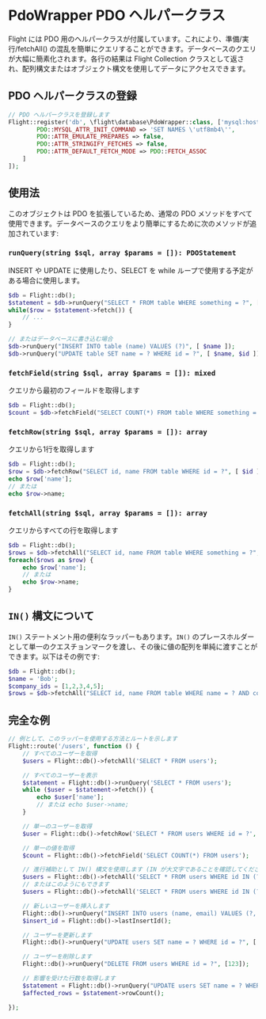 # PdoWrapper PDO ヘルパークラス

Flight には PDO 用のヘルパークラスが付属しています。これにより、準備/実行/fetchAll() の混乱を簡単にクエリすることができます。データベースのクエリが大幅に簡素化されます。各行の結果は Flight Collection クラスとして返され、配列構文またはオブジェクト構文を使用してデータにアクセスできます。

## PDO ヘルパークラスの登録

```php
// PDO ヘルパークラスを登録します
Flight::register('db', \flight\database\PdoWrapper::class, ['mysql:host=localhost;dbname=cool_db_name', 'user', 'pass', [
		PDO::MYSQL_ATTR_INIT_COMMAND => 'SET NAMES \'utf8mb4\'',
		PDO::ATTR_EMULATE_PREPARES => false,
		PDO::ATTR_STRINGIFY_FETCHES => false,
		PDO::ATTR_DEFAULT_FETCH_MODE => PDO::FETCH_ASSOC
	]
]);
```

## 使用法
このオブジェクトは PDO を拡張しているため、通常の PDO メソッドをすべて使用できます。データベースのクエリをより簡単にするために次のメソッドが追加されています:

### `runQuery(string $sql, array $params = []): PDOStatement`
INSERT や UPDATE に使用したり、SELECT を while ループで使用する予定がある場合に使用します。

```php
$db = Flight::db();
$statement = $db->runQuery("SELECT * FROM table WHERE something = ?", [ $something ]);
while($row = $statement->fetch()) {
	// ...
}

// またはデータベースに書き込む場合
$db->runQuery("INSERT INTO table (name) VALUES (?)", [ $name ]);
$db->runQuery("UPDATE table SET name = ? WHERE id = ?", [ $name, $id ]);
```

### `fetchField(string $sql, array $params = []): mixed`
クエリから最初のフィールドを取得します

```php
$db = Flight::db();
$count = $db->fetchField("SELECT COUNT(*) FROM table WHERE something = ?", [ $something ]);
```

### `fetchRow(string $sql, array $params = []): array`
クエリから1行を取得します

```php
$db = Flight::db();
$row = $db->fetchRow("SELECT id, name FROM table WHERE id = ?", [ $id ]);
echo $row['name'];
// または
echo $row->name;
```

### `fetchAll(string $sql, array $params = []): array`
クエリからすべての行を取得します

```php
$db = Flight::db();
$rows = $db->fetchAll("SELECT id, name FROM table WHERE something = ?", [ $something ]);
foreach($rows as $row) {
	echo $row['name'];
	// または
	echo $row->name;
}
```

## `IN()` 構文について
`IN()` ステートメント用の便利なラッパーもあります。`IN()` のプレースホルダーとして単一のクエスチョンマークを渡し、その後に値の配列を単純に渡すことができます。以下はその例です:

```php
$db = Flight::db();
$name = 'Bob';
$company_ids = [1,2,3,4,5];
$rows = $db->fetchAll("SELECT id, name FROM table WHERE name = ? AND company_id IN (?)", [ $name, $company_ids ]);
```

## 完全な例

```php
// 例として、このラッパーを使用する方法とルートを示します
Flight::route('/users', function () {
	// すべてのユーザーを取得
	$users = Flight::db()->fetchAll('SELECT * FROM users');

	// すべてのユーザーを表示
	$statement = Flight::db()->runQuery('SELECT * FROM users');
	while ($user = $statement->fetch()) {
		echo $user['name'];
		// または echo $user->name;
	}

	// 単一のユーザーを取得
	$user = Flight::db()->fetchRow('SELECT * FROM users WHERE id = ?', [123]);

	// 単一の値を取得
	$count = Flight::db()->fetchField('SELECT COUNT(*) FROM users');

	// 進行補助として IN() 構文を使用します (IN が大文字であることを確認してください)
	$users = Flight::db()->fetchAll('SELECT * FROM users WHERE id IN (?)', [[1,2,3,4,5]]);
	// またはこのようにもできます
	$users = Flight::db()->fetchAll('SELECT * FROM users WHERE id IN (?)', [ '1,2,3,4,5']);

	// 新しいユーザーを挿入します
	Flight::db()->runQuery("INSERT INTO users (name, email) VALUES (?, ?)", ['Bob', 'bob@example.com']);
	$insert_id = Flight::db()->lastInsertId();

	// ユーザーを更新します
	Flight::db()->runQuery("UPDATE users SET name = ? WHERE id = ?", ['Bob', 123]);

	// ユーザーを削除します
	Flight::db()->runQuery("DELETE FROM users WHERE id = ?", [123]);

	// 影響を受けた行数を取得します
	$statement = Flight::db()->runQuery("UPDATE users SET name = ? WHERE name = ?", ['Bob', 'Sally']);
	$affected_rows = $statement->rowCount();

});
```